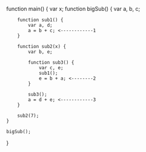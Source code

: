 function main() {
    var x;
    function bigSub() {
        var a, b, c;

        function sub1() {
            var a, d;
            a = b + c; <------------1
        }

        function sub2(x) {
            var b, e;

            function sub3() {
                var c, e;
                sub1();
                e = b + a; <--------2
            }

            sub3();
            a = d + e; <------------3
        }

        sub2(7);
    }

    bigSub();
}
